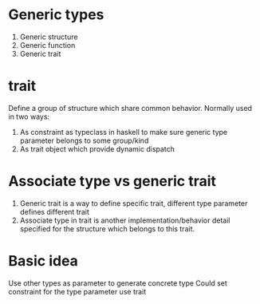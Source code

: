 # Generic types
1. Generic structure
2. Generic function
3. Generic trait

# trait
Define a group of structure which share common behavior.
Normally used in two ways:
1. As constraint as typeclass in haskell to make sure generic
   type parameter belongs to some group/kind
2. As trait object which provide dynamic dispatch

# Associate type vs generic trait
1. Generic trait is a way to define specific trait, different
   type parameter defines different trait 
2. Associate type in trait is another implementation/behavior 
   detail specified for the structure which belongs to this trait.

# Basic idea
Use other types as parameter to generate concrete type
Could set constraint for the type parameter use trait
